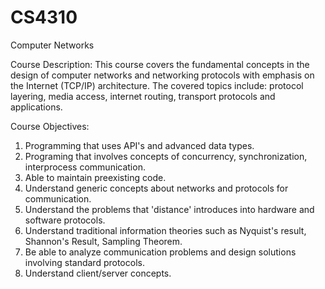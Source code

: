 # CS4310
Computer Networks

Course Description:
This course covers the fundamental concepts in the design of computer networks and networking protocols with emphasis on the Internet (TCP/IP) architecture. The covered topics include: protocol layering, media access, internet routing, transport protocols and applications.

Course Objectives:
1.	Programming that uses API's and advanced data types.
2.	Programing that involves concepts of concurrency, synchronization, interprocess communication.
3.	Able to maintain preexisting code.
4.	Understand generic concepts about networks and protocols for communication.
5.	Understand the problems that 'distance' introduces into hardware and software protocols.
6.	Understand traditional information theories such as Nyquist's result, Shannon's Result, Sampling Theorem.
7.	Be able to analyze communication problems and design solutions involving standard protocols.
8.	Understand client/server concepts.

